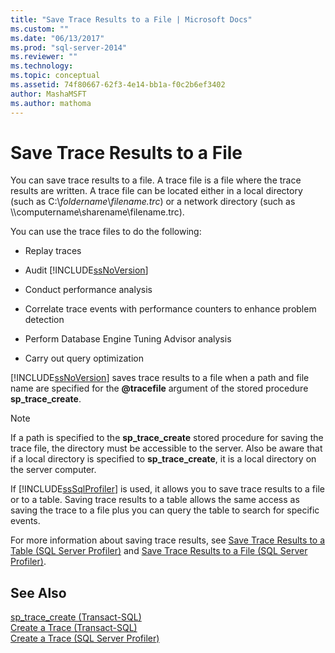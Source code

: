 ```yaml
---
title: "Save Trace Results to a File | Microsoft Docs"
ms.custom: ""
ms.date: "06/13/2017"
ms.prod: "sql-server-2014"
ms.reviewer: ""
ms.technology: 
ms.topic: conceptual
ms.assetid: 74f80667-62f3-4e14-bb1a-f0c2b6ef3402
author: MashaMSFT
ms.author: mathoma
---
```

# Save Trace Results to a File
  You can save trace results to a file. A trace file is a file where the trace results are written. A trace file can be located either in a local directory (such as C:\\*foldername*\\*filename.trc*) or a network directory (such as \\\computername\sharename\filename.trc).  
  
 You can use the trace files to do the following:  
  
-   Replay traces  
  
-   Audit [!INCLUDE[ssNoVersion](../../includes/ssnoversion-md.md)]  
  
-   Conduct performance analysis  
  
-   Correlate trace events with performance counters to enhance problem detection  
  
-   Perform Database Engine Tuning Advisor analysis  
  
-   Carry out query optimization  
  
 [!INCLUDE[ssNoVersion](../../includes/ssnoversion-md.md)] saves trace results to a file when a path and file name are specified for the **@tracefile** argument of the stored procedure **sp_trace_create**.  
  
> [!NOTE]  
>  If a path is specified to the **sp_trace_create** stored procedure for saving the trace file, the directory must be accessible to the server. Also be aware that if a local directory is specified to **sp_trace_create**, it is a local directory on the server computer.  
  
 If [!INCLUDE[ssSqlProfiler](../../includes/sssqlprofiler-md.md)] is used, it allows you to save trace results to a file or to a table. Saving trace results to a table allows the same access as saving the trace to a file plus you can query the table to search for specific events.  
  
 For more information about saving trace results, see [Save Trace Results to a Table &#40;SQL Server Profiler&#41;](../../tools/sql-server-profiler/save-trace-results-to-a-table-sql-server-profiler.md) and [Save Trace Results to a File &#40;SQL Server Profiler&#41;](../../tools/sql-server-profiler/save-trace-results-to-a-file-sql-server-profiler.md).  
  
## See Also  
 [sp_trace_create &#40;Transact-SQL&#41;](/sql/relational-databases/system-stored-procedures/sp-trace-create-transact-sql)   
 [Create a Trace &#40;Transact-SQL&#41;](../sql-trace/create-a-trace-transact-sql.md)   
 [Create a Trace &#40;SQL Server Profiler&#41;](../../tools/sql-server-profiler/create-a-trace-sql-server-profiler.md)  
  
  
